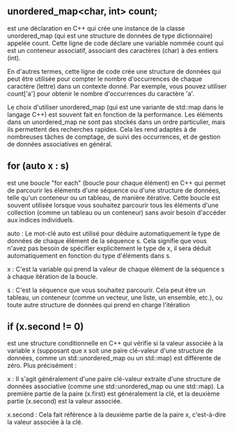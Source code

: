 ## unordered_map<char, int> count;

est une déclaration en C++ qui crée une instance de la classe unordered_map (qui est une structure de données de type dictionnaire) appelée count. Cette ligne de code déclare une variable nommée count qui est un conteneur associatif, associant des caractères (char) à des entiers (int).

En d'autres termes, cette ligne de code crée une structure de données qui peut être utilisée pour compter le nombre d'occurrences de chaque caractère (lettre) dans un contexte donné. Par exemple, vous pouvez utiliser count['a'] pour obtenir le nombre d'occurrences du caractère 'a'.

Le choix d'utiliser unordered_map (qui est une variante de std::map dans le langage C++) est souvent fait en fonction de la performance. Les éléments dans un unordered_map ne sont pas stockés dans un ordre particulier, mais ils permettent des recherches rapides. Cela les rend adaptés à de nombreuses tâches de comptage, de suivi des occurrences, et de gestion de données associatives en général.

## for (auto x : s)

est une boucle "for each" (boucle pour chaque élément) en C++ qui permet de parcourir les éléments d'une séquence ou d'une structure de données, telle qu'un conteneur ou un tableau, de manière itérative. Cette boucle est souvent utilisée lorsque vous souhaitez parcourir tous les éléments d'une collection (comme un tableau ou un conteneur) sans avoir besoin d'accéder aux indices individuels.

auto : Le mot-clé auto est utilisé pour déduire automatiquement le type de données de chaque élément de la séquence s. Cela signifie que vous n'avez pas besoin de spécifier explicitement le type de x, il sera déduit automatiquement en fonction du type d'éléments dans s.

x : C'est la variable qui prend la valeur de chaque élément de la séquence s à chaque itération de la boucle.

s : C'est la séquence que vous souhaitez parcourir. Cela peut être un tableau, un conteneur (comme un vecteur, une liste, un ensemble, etc.), ou toute autre structure de données qui prend en charge l'itération

## if (x.second != 0)

est une structure conditionnelle en C++ qui vérifie si la valeur associée à la variable x (supposant que x soit une paire clé-valeur d'une structure de données, comme un std::unordered_map ou un std::map) est différente de zéro. Plus précisément :

x : Il s'agit généralement d'une paire clé-valeur extraite d'une structure de données associative (comme une std::unordered_map ou une std::map). La première partie de la paire (x.first) est généralement la clé, et la deuxième partie (x.second) est la valeur associée.

x.second : Cela fait référence à la deuxième partie de la paire x, c'est-à-dire la valeur associée à la clé.


